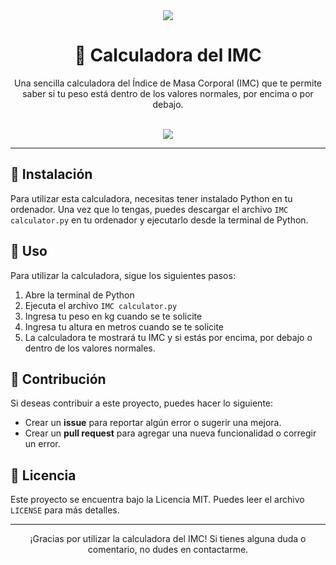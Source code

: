 <div align="center">
  <img src="https://img.shields.io/badge/License-MIT-blue.svg">
  <h1>📐 Calculadora del IMC</h1>
  <p>Una sencilla calculadora del Índice de Masa Corporal (IMC) que te permite saber si tu peso está dentro de los valores normales, por encima o por debajo.</p>
  <br>
  <img src="https://img.shields.io/badge/Python-3.6%2B-green.svg">
</div>

---

## 🚀 Instalación

Para utilizar esta calculadora, necesitas tener instalado Python en tu ordenador. Una vez que lo tengas, puedes descargar el archivo `IMC calculator.py` en tu ordenador y ejecutarlo desde la terminal de Python.

## 📝 Uso

Para utilizar la calculadora, sigue los siguientes pasos:

1. Abre la terminal de Python
2. Ejecuta el archivo `IMC calculator.py`
3. Ingresa tu peso en kg cuando se te solicite
4. Ingresa tu altura en metros cuando se te solicite
5. La calculadora te mostrará tu IMC y si estás por encima, por debajo o dentro de los valores normales.

## 🤝 Contribución

Si deseas contribuir a este proyecto, puedes hacer lo siguiente:

- Crear un **issue** para reportar algún error o sugerir una mejora.
- Crear un **pull request** para agregar una nueva funcionalidad o corregir un error.

## 📄 Licencia

Este proyecto se encuentra bajo la Licencia MIT. Puedes leer el archivo `LICENSE` para más detalles.

---

<div align="center">
  <p>¡Gracias por utilizar la calculadora del IMC! Si tienes alguna duda o comentario, no dudes en contactarme.</p>
</div>
